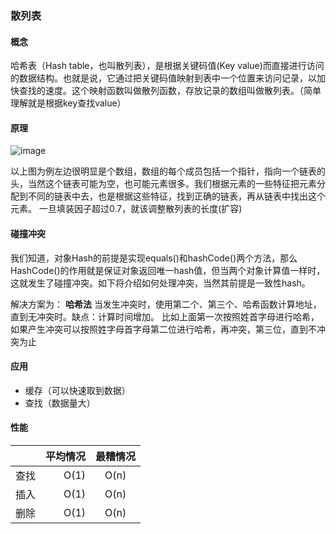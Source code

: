 ### 散列表
#### 概念
哈希表（Hash table，也叫散列表），是根据关键码值(Key value)而直接进行访问的数据结构。也就是说，它通过把关键码值映射到表中一个位置来访问记录，以加快查找的速度。这个映射函数叫做散列函数，存放记录的数组叫做散列表。（简单理解就是根据key查找value）


#### 原理

![image](https://gss1.bdstatic.com/-vo3dSag_xI4khGkpoWK1HF6hhy/baike/c0%3Dbaike80%2C5%2C5%2C80%2C26/sign=249bc83ec45c10383073c690d378f876/c9fcc3cec3fdfc035f8e2b9cd63f8794a4c22624.jpg)

以上图为例左边很明显是个数组，数组的每个成员包括一个指针，指向一个链表的头，当然这个链表可能为空，也可能元素很多。我们根据元素的一些特征把元素分配到不同的链表中去，也是根据这些特征，找到正确的链表，再从链表中找出这个元素。
一旦填装因子超过0.7，就该调整散列表的长度(扩容)



#### 碰撞冲突
我们知道，对象Hash的前提是实现equals()和hashCode()两个方法，那么HashCode()的作用就是保证对象返回唯一hash值，但当两个对象计算值一样时，这就发生了碰撞冲突。如下将介绍如何处理冲突，当然其前提是一致性hash。

解决方案为：
**哈希法**
当发生冲突时，使用第二个、第三个、哈希函数计算地址，直到无冲突时。缺点：计算时间增加。
比如上面第一次按照姓首字母进行哈希，如果产生冲突可以按照姓字母首字母第二位进行哈希，再冲突，第三位，直到不冲突为止


#### 应用

- 缓存（可以快速取到数据）
- 查找（数据量大）

#### 性能

|  |平均情况 | 最糟情况|
| --------: | -----: | :----: |
| 查找 | O(1) | O(n) |
| 插入 | O(1) | O(n) | 
| 删除 | O(1) | O(n) | 





